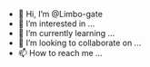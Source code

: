 - 👋 Hi, I’m @Limbo-gate
- 👀 I’m interested in ...
- 🌱 I’m currently learning ...
- 💞️ I’m looking to collaborate on ...
- 📫 How to reach me ...

<!---
Limbo-gate/Limbo-gate is a ✨ special ✨ repository because its `README.md` (this file) appears on your GitHub profile.
You can click the Preview link to take a look at your changes.
--->
